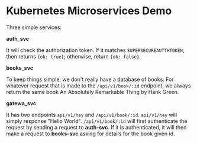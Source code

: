 # Kubernetes Microservices Demo

Three simple services:

**auth_svc**

It will check the authorization token. If it matches `SUPERSECUREAUTTHTOKEN`, then returns `{ok: true}`; otherwise, return `{ok: false}`.

**books_svc**

To keep things simple, we don't really have a database of books. For whatever request that is made to the `/api/v1/book/:id` endpoint, we always return the same book An Absolutely Remarkable Thing by Hank Green.

**gatewa_svc**

It has two endpoints `api/v1/hey` and `/api/v1/book/:id`. `api/v1/hey` will simply response "Hello World". `/api/v1/book/:id` will first authenticate the request by sending a request to **auth-svc**. If it is authenticated, it will then make a request to **books-svc** asking for details for the book given id.

